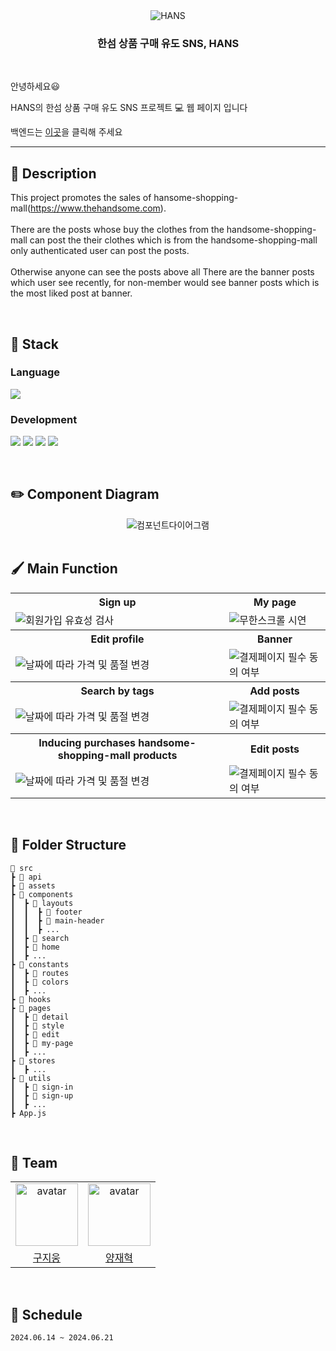<div align="center">

<img src="https://github.com/yangjaehyuk/Algorithm/assets/37584686/c9307797-0e4c-48c1-92fc-e6dd0fa79cc9" alt="HANS"/>


### 한섬 상품 구매 유도 SNS, HANS

</div>

<br/>


안녕하세요😃 

HANS의 한섬 상품 구매 유도 SNS 프로젝트 :computer: 웹 페이지 입니다 

백엔드는 [이곳](https://github.com/hyundai-hans/hans-back)을 클릭해 주세요  

---

## 📓 Description

This project promotes the sales of hansome-shopping-mall(https://www.thehandsome.com).  
<br/>
There are the posts whose buy the clothes from the handsome-shopping-mall can post the their clothes which is from the handsome-shopping-mall only authenticated user can post the posts.  
<br/>
Otherwise anyone can see the posts above all There are the banner posts which user see recently, for non-member would see banner posts which is the most liked post at banner.

<br/>

## 🔨 Stack

### Language

<p align="left">
 <img src="https://img.shields.io/badge/javascript-%23323330.svg?style=for-the-badge&logo=javascript&logoColor=%23F7DF1E">
  
</p>

### Development

<p align="left">
  <img src="https://img.shields.io/badge/react-61DAFB?style=for-the-badge&logo=react&logoColor=black">
  <img src="https://img.shields.io/badge/recoil-007AF4?style=for-the-badge&logo=recoil&logoColor=black"/>
  <img src="https://img.shields.io/badge/Ant%20Design-0170fe?style=for-the-badge&logo=Ant%20Design&logoColor=white">
  <img src="https://img.shields.io/badge/styled%20components-DB7093?style=for-the-badge&logo=styled-components&logoColor=white">
  
  
</p>


<br/>


## ✏️ Component Diagram
<div align="center">
    <img src="https://github.com/yangjaehyuk/hans-front/assets/37584686/dfed8f27-6e2c-409c-aed6-ae5966022cf5" alt="컴포넌트다이어그램"/>
</div>

<br/>

## 🖌️ Main Function
<div align="center">
<table>
    <tr align="center">
      <th>Sign up</th>
      <th>My page</th>
    </tr>
    <tr>
      <td><img src="https://github.com/yangjaehyuk/LeetCode/assets/37584686/413bb2ad-a17f-47be-be15-2a6808982cc6" alt="회원가입 유효성 검사"></td>
      <td><img src="https://github.com/yangjaehyuk/LeetCode/assets/37584686/3e4ec387-8442-4fa9-89c0-8ba2f31df4f6"alt="무한스크롤 시연"></td>
    </tr>
    <tr align="center">
      <th>Edit profile</th>
      <th>Banner</th>
    </tr>
    <tr>
      <td><img src="https://github.com/yangjaehyuk/LeetCode/assets/37584686/4d4c8ff7-cb39-42a9-bb50-d75a879ca614" alt="날짜에 따라 가격 및 품절 변경"></td>
      <td><img src="https://github.com/yangjaehyuk/LeetCode/assets/37584686/afbf78ca-b7f0-443c-90b7-a1afd798233a" alt="결제페이지 필수 동의 여부"></td>
    </tr>
    <tr align="center">
      <th>Search by tags</th>
      <th>Add posts</th>
    </tr>
    <tr>
      <td><img src="https://github.com/yangjaehyuk/LeetCode/assets/37584686/d6a96c37-dde4-425e-9e1e-23f0f1c1c3dc" alt="날짜에 따라 가격 및 품절 변경"></td>
      <td><img src="https://github.com/yangjaehyuk/LeetCode/assets/37584686/10a4c6b9-ce35-470b-b31a-8326e9c10681" alt="결제페이지 필수 동의 여부"></td>
    </tr>
    <tr align="center">
      <th>Inducing purchases handsome-shopping-mall products</th>
      <th>Edit posts</th>
    </tr>
    <tr>
      <td><img src="https://github.com/yangjaehyuk/LeetCode/assets/37584686/4e9624a4-415f-412e-9e3f-cfce5aa8f38c" alt="날짜에 따라 가격 및 품절 변경"></td>
      <td><img src="https://github.com/yangjaehyuk/LeetCode/assets/37584686/3943e088-bfd4-48a9-b26b-7dd525e6eebf" alt="결제페이지 필수 동의 여부"></td>
    </tr>
</table>

</div>



<br/>


## 📂 Folder Structure


```
📂 src
┣ 📂 api
┣ 📂 assets                   
┣ 📂 components
┃  ┣ 📂 layouts
┃  ┃  ┣ 📂 footer
┃  ┃  ┣ 📂 main-header
┃  ┃  ┣ ...
┃  ┣ 📂 search
┃  ┣ 📂 home
┃  ┣ ...           
┣ 📂 constants
┃  ┣ 📂 routes
┃  ┣ 📂 colors
┃  ┣ ...
┣ 📂 hooks                    
┣ 📂 pages
┃  ┣ 📂 detail
┃  ┣ 📂 style
┃  ┣ 📂 edit
┃  ┣ 📂 my-page
┃  ┣ ...                  
┣ 📂 stores               
┃  ┣ ...                   
┣ 📂 utils
┃  ┣ 📂 sign-in
┃  ┣ 📂 sign-up
┃  ┣ ...
┣ App.js
```

<br>


## 🎯 Team
<table align="center">
    <tr>
        <td align="center"><img alt="avatar" src="https://avatars.githubusercontent.com/u/60885635?v=4" width="100"></td>
        <td align="center"><img alt="avatar" src="https://github.com/yangjaehyuk.png" width="100"></td>
    </tr>
    <tr>
        <td align="center"><a href="https://github.com/JIUNG GU">구지웅</a></td>
        <td align="center"><a href="https://github.com/yangjaehyuk">양재혁</a></td>
    </tr>
 </table>

<br/>


## 📆 Schedule
```2024.06.14 ~ 2024.06.21```
<br>


